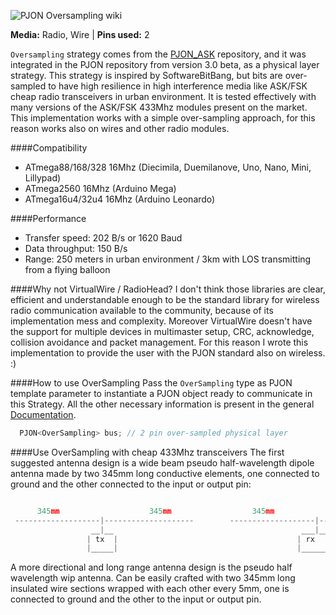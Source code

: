 ![PJON Oversampling wiki](http://www.gioblu.com/PJON/PJON-radio.jpg)

**Media:** Radio, Wire |
**Pins used:** 2

`Oversampling` strategy comes from the [PJON_ASK](https://github.com/gioblu/PJON_ASK) repository, and it was integrated in the PJON repository from version 3.0 beta, as a physical layer strategy. This strategy is inspired by SoftwareBitBang, but bits are over-sampled to have high resilience in high interference media like ASK/FSK cheap radio transceivers in urban environment. It is tested effectively with many versions of the ASK/FSK 433Mhz modules present on the market. This implementation works with a simple over-sampling approach, for this reason works also on wires and other radio modules.

####Compatibility
- ATmega88/168/328 16Mhz (Diecimila, Duemilanove, Uno, Nano, Mini, Lillypad)
- ATmega2560 16Mhz (Arduino Mega)
- ATmega16u4/32u4 16Mhz (Arduino Leonardo)

####Performance
- Transfer speed: 202 B/s or 1620 Baud
- Data throughput: 150 B/s
- Range: 250 meters in urban environment / 3km with LOS transmitting from a flying balloon

####Why not VirtualWire / RadioHead?
I don't think those libraries are clear, efficient and understandable enough to be the standard library for wireless radio communication available to the community, because of its implementation mess and complexity. Moreover VirtualWire doesn't have the support for multiple devices in multimaster setup, CRC, acknowledge, collision avoidance and packet management. For this reason I wrote this implementation to provide the user with the PJON standard also on wireless. :)

####How to use OverSampling
Pass the `OverSampling` type as PJON template parameter to instantiate a PJON object ready to communicate in this Strategy. All the other necessary information is present in the general [Documentation](https://github.com/gioblu/PJON/wiki/Documentation).
```cpp  
  PJON<OverSampling> bus; // 2 pin over-sampled physical layer
```

####Use OverSampling with cheap 433Mhz transceivers
The first suggested antenna design is a wide beam pseudo half-wavelength dipole antenna made by two 345mm long conductive elements, one connected to ground and the other connected to the input or output pin:
```cpp  

      345mm                    345mm                  345mm                    345mm
 -------------------|--------------------        -------------------|--------------------
                  __|__                                          ___|________
                 | tx  |                                        | rx         |
                 |_____|                                        |____________|

```
A more directional and long range antenna design is the pseudo half wavelength wip antenna. Can be easily crafted with two 345mm long insulated wire sections wrapped with each other every 5mm, one is connected to ground and the other to the input or output pin.
